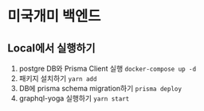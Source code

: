 # 미국개미 백엔드

## Local에서 실행하기

1.  postgre DB와 Prisma Client 실행
        ```
        docker-compose up -d
        ```
2.  패키지 설치하기
        ```
        yarn add
        ```
3.  DB에 prisma schema migration하기
        ```
            prisma deploy
        ```
4.  graphql-yoga 실행하기
        ```
            yarn start
        ```
